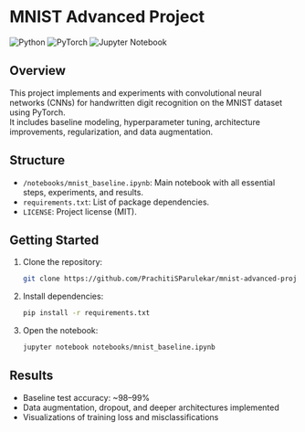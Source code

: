 # MNIST Advanced Project
![Python](https://img.shields.io/badge/Python-3.8%2B-blue?logo=python)
![PyTorch](https://img.shields.io/badge/PyTorch-Deep%20Learning-EE4C2C?logo=pytorch)
![Jupyter Notebook](https://img.shields.io/badge/Jupyter-Notebook-F37626?logo=jupyter)

## Overview
This project implements and experiments with convolutional neural networks (CNNs) for handwritten digit recognition on the MNIST dataset using PyTorch.  
It includes baseline modeling, hyperparameter tuning, architecture improvements, regularization, and data augmentation.

## Structure
- `/notebooks/mnist_baseline.ipynb`: Main notebook with all essential steps, experiments, and results.
- `requirements.txt`: List of package dependencies.
- `LICENSE`: Project license (MIT).

## Getting Started
1. Clone the repository:
   ```bash
   git clone https://github.com/PrachitiSParulekar/mnist-advanced-project.git
   ```
2. Install dependencies:
   ```bash
   pip install -r requirements.txt
   ```
3. Open the notebook:
   ```bash
   jupyter notebook notebooks/mnist_baseline.ipynb
   ```

## Results
- Baseline test accuracy: ~98–99%
- Data augmentation, dropout, and deeper architectures implemented
- Visualizations of training loss and misclassifications
